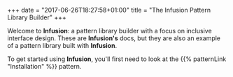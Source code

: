 +++
date = "2017-06-26T18:27:58+01:00"
title = "The Infusion Pattern Library Builder"
+++

Welcome to **Infusion**: a pattern library builder with a focus on inclusive interface design. These are **Infusion's** docs, but they are also an example of a pattern library built with **Infusion**.

To get started using **Infusion**, you'll first need to look at the {{% patternLink "Installation" %}} pattern.
